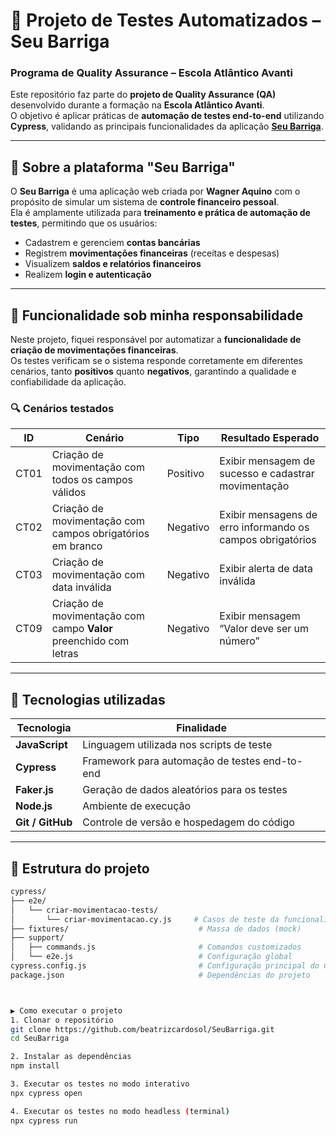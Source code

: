# 🧾 Projeto de Testes Automatizados – Seu Barriga  
### Programa de Quality Assurance – Escola Atlântico Avanti

Este repositório faz parte do **projeto de Quality Assurance (QA)** desenvolvido durante a formação na **Escola Atlântico Avanti**.  
O objetivo é aplicar práticas de **automação de testes end-to-end** utilizando **Cypress**, validando as principais funcionalidades da aplicação [**Seu Barriga**](https://seubarriga.wcaquino.me/).

---

## 📘 Sobre a plataforma "Seu Barriga"

O **Seu Barriga** é uma aplicação web criada por **Wagner Aquino** com o propósito de simular um sistema de **controle financeiro pessoal**.  
Ela é amplamente utilizada para **treinamento e prática de automação de testes**, permitindo que os usuários:

- Cadastrem e gerenciem **contas bancárias**  
- Registrem **movimentações financeiras** (receitas e despesas)  
- Visualizem **saldos e relatórios financeiros**  
- Realizem **login e autenticação**

---

## 🧩 Funcionalidade sob minha responsabilidade

Neste projeto, fiquei responsável por automatizar a **funcionalidade de criação de movimentações financeiras**.  
Os testes verificam se o sistema responde corretamente em diferentes cenários, tanto **positivos** quanto **negativos**, garantindo a qualidade e confiabilidade da aplicação.

### 🔍 Cenários testados

| ID   | Cenário                                                        | Tipo      | Resultado Esperado                                        |
|------|----------------------------------------------------------------|-----------|------------------------------------------------------------|
| CT01 | Criação de movimentação com todos os campos válidos            | Positivo  | Exibir mensagem de sucesso e cadastrar movimentação        |
| CT02 | Criação de movimentação com campos obrigatórios em branco      | Negativo  | Exibir mensagens de erro informando os campos obrigatórios |
| CT03 | Criação de movimentação com data inválida                      | Negativo  | Exibir alerta de data inválida                             |
| CT09 | Criação de movimentação com campo **Valor** preenchido com letras | Negativo  | Exibir mensagem “Valor deve ser um número”                 |

---

## 🧰 Tecnologias utilizadas

| Tecnologia      | Finalidade                                      |
|-----------------|--------------------------------------------------|
| **JavaScript**  | Linguagem utilizada nos scripts de teste         |
| **Cypress**     | Framework para automação de testes end-to-end    |
| **Faker.js**    | Geração de dados aleatórios para os testes       |
| **Node.js**     | Ambiente de execução                             |
| **Git / GitHub**| Controle de versão e hospedagem do código        |

---

## 🚀 Estrutura do projeto

```bash
cypress/
├── e2e/
│   └── criar-movimentacao-tests/
│       └── criar-movimentacao.cy.js     # Casos de teste da funcionalidade
├── fixtures/                             # Massa de dados (mock)
├── support/
│   ├── commands.js                       # Comandos customizados
│   └── e2e.js                            # Configuração global
cypress.config.js                         # Configuração principal do Cypress
package.json                              # Dependências do projeto



▶️ Como executar o projeto
1. Clonar o repositório
git clone https://github.com/beatrizcardosol/SeuBarriga.git
cd SeuBarriga

2. Instalar as dependências
npm install

3. Executar os testes no modo interativo
npx cypress open

4. Executar os testes no modo headless (terminal)
npx cypress run
